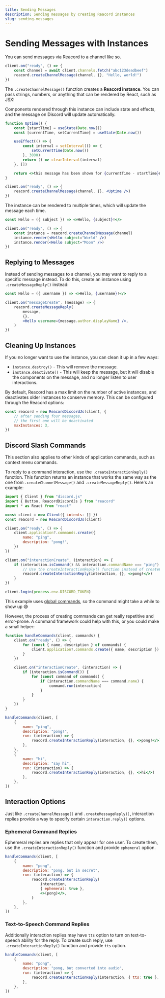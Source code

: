 ```yaml
---
title: Sending Messages
description: Sending messages by creating Reacord instances
slug: sending-messages
---
```


# Sending Messages with Instances

You can send messages via Reacord to a channel like so.

```jsx
client.on("ready", () => {
	const channel = await client.channels.fetch("abc123deadbeef")
	reacord.createChannelMessage(channel, {}, "Hello, world!")
})
```

The `.createChannelMessage()` function creates a **Reacord instance**. You can pass strings, numbers, or anything that can be rendered by React, such as JSX!

Components rendered through this instance can include state and effects, and the message on Discord will update automatically.

```jsx
function Uptime() {
	const [startTime] = useState(Date.now())
	const [currentTime, setCurrentTime] = useState(Date.now())

	useEffect(() => {
		const interval = setInterval(() => {
			setCurrentTime(Date.now())
		}, 3000)
		return () => clearInterval(interval)
	}, [])

	return <>this message has been shown for {currentTime - startTime}ms</>
}

client.on("ready", () => {
	reacord.createChannelMessage(channel, {}, <Uptime />)
})
```

The instance can be rendered to multiple times, which will update the message each time.

```jsx
const Hello = ({ subject }) => <>Hello, {subject}!</>

client.on("ready", () => {
	const instance = reacord.createChannelMessage(channel)
	instance.render(<Hello subject="World" />)
	instance.render(<Hello subject="Moon" />)
})
```

## Replying to Messages

Instead of sending messages to a channel, you may want to reply to a specific message instead. To do this, create an instance using `.createMessageReply()` instead:

```jsx
const Hello = ({ username }) => <>Hello, {username}!</>

client.on("messageCreate", (message) => {
	reacord.createMessageReply(
		message,
		{},
		<Hello username={message.author.displayName} />,
	)
})
```

## Cleaning Up Instances

If you no longer want to use the instance, you can clean it up in a few ways:

- `instance.destroy()` - This will remove the message.
- `instance.deactivate()` - This will keep the message, but it will disable the components on the message, and no longer listen to user interactions.

By default, Reacord has a max limit on the number of active instances, and deactivates older instances to conserve memory. This can be configured through the Reacord options:

```js
const reacord = new ReacordDiscordJs(client, {
	// after sending four messages,
	// the first one will be deactivated
	maxInstances: 3,
})
```

## Discord Slash Commands

<aside>
This section also applies to other kinds of application commands, such as context menu commands.
</aside>

To reply to a command interaction, use the `.createInteractionReply()` function. This function returns an instance that works the same way as the one from `.createChannelMessage()` and `.createMessageReply()`. Here's an example:

```jsx
import { Client } from "discord.js"
import { Button, ReacordDiscordJs } from "reacord"
import * as React from "react"

const client = new Client({ intents: [] })
const reacord = new ReacordDiscordJs(client)

client.on("ready", () => {
	client.application?.commands.create({
		name: "ping",
		description: "pong!",
	})
})

client.on("interactionCreate", (interaction) => {
	if (interaction.isCommand() && interaction.commandName === "ping") {
		// Use the createInteractionReply() function instead of createChannelMessage
		reacord.createInteractionReply(interaction, {}, <>pong!</>)
	}
})

client.login(process.env.DISCORD_TOKEN)
```

<aside>
This example uses <a href="https://discord.com/developers/docs/interactions/application-commands#registering-a-command">global commands</a>, so the command might take a while to show up 😅
</aside>

However, the process of creating commands can get really repetitive and error-prone. A command framework could help with this, or you could make a small helper:

```jsx
function handleCommands(client, commands) {
	client.on("ready", () => {
		for (const { name, description } of commands) {
			client.application?.commands.create({ name, description })
		}
	})

	client.on("interactionCreate", (interaction) => {
		if (interaction.isCommand()) {
			for (const command of commands) {
				if (interaction.commandName === command.name) {
					command.run(interaction)
				}
			}
		}
	})
}
```

```jsx
handleCommands(client, [
	{
		name: "ping",
		description: "pong!",
		run: (interaction) => {
			reacord.createInteractionReply(interaction, {}, <>pong!</>)
		},
	},
	{
		name: "hi",
		description: "say hi",
		run: (interaction) => {
			reacord.createInteractionReply(interaction, {}, <>hi</>)
		},
	},
])
```

## Interaction Options

Just like `.createChannelMessage()` and `.createMessageReply()`, interaction replies provide a way to specify certain `interaction.reply()` options.

### Ephemeral Command Replies

Ephemeral replies are replies that only appear for one user. To create them, use the `.createInteractionReply()` function and provide `ephemeral` option.

```jsx
handleCommands(client, [
	{
		name: "pong",
		description: "pong, but in secret",
		run: (interaction) => {
			reacord.createInteractionReply(
				interaction,
				{ ephemeral: true },
				<>(pong)</>,
			)
		},
	},
])
```

### Text-to-Speech Command Replies

Additionally interaction replies may have `tts` option to turn on text-to-speech ability for the reply. To create such reply, use `.createInteractionReply()` function and provide `tts` option.

```jsx
handleCommands(client, [
	{
		name: "pong",
		description: "pong, but converted into audio",
		run: (interaction) => {
			reacord.createInteractionReply(interaction, { tts: true }, <>pong!</>)
		},
	},
])
```
